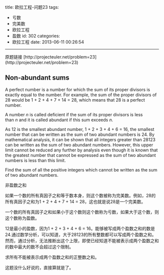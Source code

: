 title: 欧拉工程-问题23
tags:
  - 亏数
  - 完美数
  - 欧拉工程
  - 盈数
id: 302
categories:
  - 欧拉工程
date: 2013-06-11 00:26:54
---

<div>原题链接 [http://projecteuler.net/problem=23](http://projecteuler.net/problem=23)</div>
<div>

## Non-abundant sums

</div>
<div>

A perfect number is a number for which the sum of its proper divisors is exactly equal to the number. For example, the sum of the proper divisors of 28 would be 1 + 2 + 4 + 7 + 14 = 28, which means that 28 is a perfect number.

A number <var>n</var> is called deficient if the sum of its proper divisors is less than <var>n</var> and it is called abundant if this sum exceeds <var>n</var>.

As 12 is the smallest abundant number, 1 + 2 + 3 + 4 + 6 = 16, the smallest number that can be written as the sum of two abundant numbers is 24\. By mathematical analysis, it can be shown that all integers greater than 28123 can be written as the sum of two abundant numbers. However, this upper limit cannot be reduced any further by analysis even though it is known that the greatest number that cannot be expressed as the sum of two abundant numbers is less than this limit.

Find the sum of all the positive integers which cannot be written as the sum of two abundant numbers.

非盈数之和

如果一个数的所有真因子之和等于数本身，则这个数被称为完美数。例如，28的所有真因子之和为1 + 2 + 4 + 7 + 14 = 28，这也就是说28是一个完美数。

一个数的所有真因子之和如果小于这个数则这个数称为亏数，如果大于这个数，则这个数称为盈数。

12是最小的盈数，因为1 + 2 + 3 + 4 + 6 = 16。能够被写成两个盈数之和的数是24.通过数学分析，可以知道，大于28123的所有整数都可以写成两个盈数之和。然而，通过分析，无法推断出这个上限，即使已经知道不能被表示成两个盈数之和的数中最大的数不会超过这个限制。

求所有不能被表示成两个盈数之和的正整数之和。

这题没什么好说的，直接算就是了。

</div>